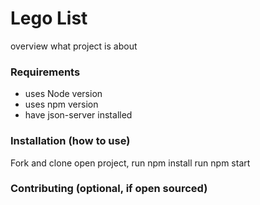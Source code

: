 # Lego List
overview what project is about

### Requirements
* uses Node version 
* uses npm version 
* have json-server installed

### Installation (how to use)
Fork and clone
open project, run npm install 
run npm start

### Contributing (optional, if open sourced)
